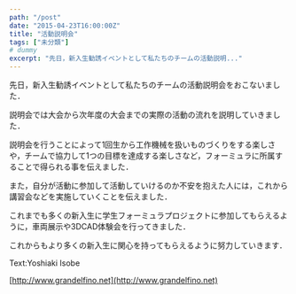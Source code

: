 ```yaml
---
path: "/post"
date: "2015-04-23T16:00:00Z"
title: "活動説明会"
tags: ["未分類"]
# dummy
excerpt: "先日，新入生勧誘イベントとして私たちのチームの活動説明..."
---
```




[](23-1.jpg)

先日，新入生勧誘イベントとして私たちのチームの活動説明会をおこないました．

説明会では大会から次年度の大会までの実際の活動の流れを説明していきました．

説明会を行うことによって1回生から工作機械を扱いものづくりをする楽しさや，チームで協力して1つの目標を達成する楽しさなど，フォーミュラに所属することで得られる事を伝えました．

また，自分が活動に参加して活動していけるのか不安を抱えた人には，これから講習会などを実施していくことを伝えました．

これまでも多くの新入生に学生フォーミュラプロジェクトに参加してもらえるように，車両展示や3DCAD体験会を行ってきました．

これからもより多くの新入生に関心を持ってもらえるように努力していきます．

Text:Yoshiaki Isobe

[http://www.grandelfino.net](http://www.grandelfino.net)

